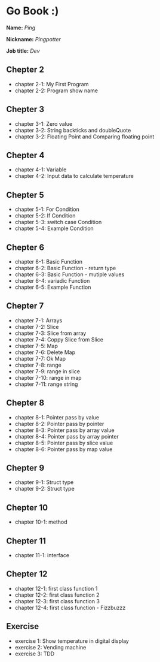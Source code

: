 # Go Book :)

**Name:** *Ping*

**Nickname:** *Pingpotter*

**Job title:** *Dev*

## Chepter 2 ##

* chapter 2-1: My First Program
* chapter 2-2: Program show name

## Chepter 3 ##

* chapter 3-1: Zero value
* chapter 3-2: String backticks and doubleQuote
* chapter 3-2: Floating Point and Comparing floating point

## Chepter 4 ##

* chapter 4-1: Variable
* chapter 4-2: Input data to calculate temperature

## Chepter 5 ##

* chapter 5-1: For Condition
* chapter 5-2: If Condition
* chapter 5-3: switch case Condition
* chapter 5-4: Example Condition

## Chepter 6 ##

* chapter 6-1: Basic Function
* chapter 6-2: Basic Function - return type
* chapter 6-3: Basic Function - mutiple values
* chapter 6-4: variadic Function 
* chapter 6-5: Example Function 

## Chepter 7 ##

* chapter 7-1: Arrays 
* chapter 7-2: Slice 
* chapter 7-3: Slice from array
* chapter 7-4: Coppy Slice from Slice
* chapter 7-5: Map
* chapter 7-6: Delete Map
* chapter 7-7: Ok Map
* chapter 7-8: range
* chapter 7-9: range in slice
* chapter 7-10: range in map
* chapter 7-11: range string

## Chepter 8 ##

* chapter 8-1: Pointer pass by value 
* chapter 8-2: Pointer pass by pointer 
* chapter 8-3: Pointer pass by array value 
* chapter 8-4: Pointer pass by array pointer
* chapter 8-5: Pointer pass by slice value
* chapter 8-6: Pointer pass by map value

## Chepter 9 ##

* chapter 9-1: Struct type
* chapter 9-2: Struct type


## Chepter 10 ##
* chapter 10-1: method

## Chepter 11 ##
* chapter 11-1: interface

## Chepter 12 ##
* chapter 12-1: first class function 1
* chapter 12-2: first class function 2
* chapter 12-3: first class function 3
* chapter 12-4: first class function - Fizzbuzzz 

## Exercise ##

* exercise 1: Show temperature in digital display
* exercise 2: Vending machine
* exercise 3: TDD
